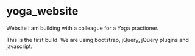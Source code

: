 yoga_website
============

Website I am building with a colleague for a Yoga practioner.

This is the first build. We are using bootstrap, jQuery, jQuery plugins and javascript.
